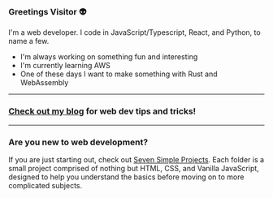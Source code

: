 ### Greetings Visitor 👽

I'm a web developer. I code in JavaScript/Typescript, React, and Python, to name a few.

- I'm always working on something fun and interesting
- I'm currently learning AWS
- One of these days I want to make something with Rust and WebAssembly 

***

### [Check out my blog](https://ulises.codes/blog) for web dev tips and tricks!

***

### Are you new to web development?

If you are just starting out, check out [Seven Simple Projects](https://github.com/ulises-codes/seven-simple-projects). Each folder is a small project comprised of nothing but HTML, CSS, and Vanilla JavaScript, designed to help you understand the basics before moving on to more complicated subjects. 
